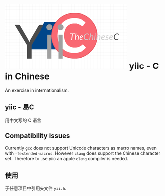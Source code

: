 # ![yiic](https://github.com/thefangbear/yiic/raw/master/yiic.png) yiic - C in Chinese

An exercise in internationalism.

## yiic - 易C
用中文写的 C 语言

## Compatibility issues
Currently `gcc` does not support Unicode characters as macro names, even with `-fextended-macros`. However `clang` does support the Chinese character set. Therefore to use yiic an apple `clang` compiler is needed.

## 使用
于任意项目中引用头文件 `yii.h`.

